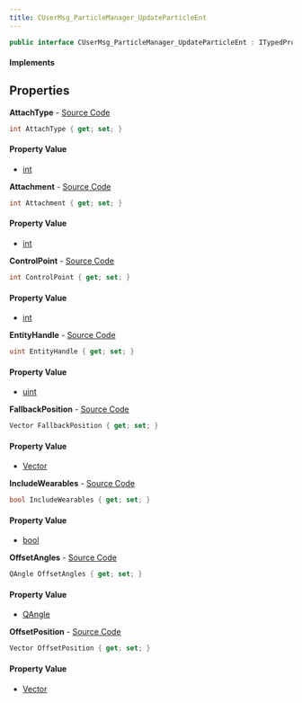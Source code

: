 ```yaml
---
title: CUserMsg_ParticleManager_UpdateParticleEnt
---
```


```csharp
public interface CUserMsg_ParticleManager_UpdateParticleEnt : ITypedProtobuf<CUserMsg_ParticleManager_UpdateParticleEnt>, INativeHandle
```

#### Implements

## Properties

**AttachType** - [Source Code](https://github.com/swiftly-solution/swiftlys2/blob/master/managed/src/SwiftlyS2.Generated/Protobufs/Interfaces/CUserMsg_ParticleManager_UpdateParticleEnt.cs#L19)

```csharp
int AttachType { get; set; }
```

#### Property Value

- [int](https://learn.microsoft.com/dotnet/api/system.int32)

**Attachment** - [Source Code](https://github.com/swiftly-solution/swiftlys2/blob/master/managed/src/SwiftlyS2.Generated/Protobufs/Interfaces/CUserMsg_ParticleManager_UpdateParticleEnt.cs#L22)

```csharp
int Attachment { get; set; }
```

#### Property Value

- [int](https://learn.microsoft.com/dotnet/api/system.int32)

**ControlPoint** - [Source Code](https://github.com/swiftly-solution/swiftlys2/blob/master/managed/src/SwiftlyS2.Generated/Protobufs/Interfaces/CUserMsg_ParticleManager_UpdateParticleEnt.cs#L13)

```csharp
int ControlPoint { get; set; }
```

#### Property Value

- [int](https://learn.microsoft.com/dotnet/api/system.int32)

**EntityHandle** - [Source Code](https://github.com/swiftly-solution/swiftlys2/blob/master/managed/src/SwiftlyS2.Generated/Protobufs/Interfaces/CUserMsg_ParticleManager_UpdateParticleEnt.cs#L16)

```csharp
uint EntityHandle { get; set; }
```

#### Property Value

- [uint](https://learn.microsoft.com/dotnet/api/system.uint32)

**FallbackPosition** - [Source Code](https://github.com/swiftly-solution/swiftlys2/blob/master/managed/src/SwiftlyS2.Generated/Protobufs/Interfaces/CUserMsg_ParticleManager_UpdateParticleEnt.cs#L25)

```csharp
Vector FallbackPosition { get; set; }
```

#### Property Value

- [Vector](/docs/api/shared/natives/vector)

**IncludeWearables** - [Source Code](https://github.com/swiftly-solution/swiftlys2/blob/master/managed/src/SwiftlyS2.Generated/Protobufs/Interfaces/CUserMsg_ParticleManager_UpdateParticleEnt.cs#L28)

```csharp
bool IncludeWearables { get; set; }
```

#### Property Value

- [bool](https://learn.microsoft.com/dotnet/api/system.boolean)

**OffsetAngles** - [Source Code](https://github.com/swiftly-solution/swiftlys2/blob/master/managed/src/SwiftlyS2.Generated/Protobufs/Interfaces/CUserMsg_ParticleManager_UpdateParticleEnt.cs#L34)

```csharp
QAngle OffsetAngles { get; set; }
```

#### Property Value

- [QAngle](/docs/api/shared/natives/qangle)

**OffsetPosition** - [Source Code](https://github.com/swiftly-solution/swiftlys2/blob/master/managed/src/SwiftlyS2.Generated/Protobufs/Interfaces/CUserMsg_ParticleManager_UpdateParticleEnt.cs#L31)

```csharp
Vector OffsetPosition { get; set; }
```

#### Property Value

- [Vector](/docs/api/shared/natives/vector)


